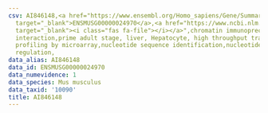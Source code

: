 ```yaml
---
csv: AI846148,<a href="https://www.ensembl.org/Homo_sapiens/Gene/Summary?db=core;g=ENSMUSG00000024970"
  target="_blank">ENSMUSG00000024970</a>,<a href="https://www.ncbi.nlm.nih.gov/pubmed/23834426"
  target="_blank"><i class="fas fa-file"></i></a>",chromatin immunoprecipitation assay,direct
  interaction,prime adult stage, liver, Hepatocyte, high throughput transcription
  profiling by microarray,nucleotide sequence identification,nucleotide sequence identification,transcriptional
  regulation,
data_alias: AI846148
data_id: ENSMUSG00000024970
data_numevidence: 1
data_species: Mus musculus
data_taxid: '10090'
title: AI846148
---
```

